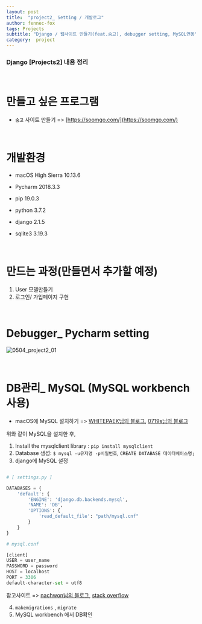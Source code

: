 ```yaml
---
layout: post
title:  "project2_ Setting / 개발로그"
author: fennec-fox
tags: Projects
subtitle: "Django / 웹사이트 만들기(feat.숨고), debugger setting, MySQL연동"
category:  project
---
```


### Django [Projects2] 내용 정리

<br>

# 만들고 싶은 프로그램

- `숨고` 사이트 만들기 => [https://soomgo.com/](https://soomgo.com/)

<br>

# 개발환경

- macOS High Sierra 10.13.6    

-  Pycharm 2018.3.3 

-  pip 19.0.3

- python 3.7.2   

- django 2.1.5  

- sqlite3 3.19.3

<br>

# 만드는 과정(만들면서 추가할 예정)

1. User 모델만들기
2. 로그인/ 가입페이지 구현

<br>

# Debugger_ Pycharm setting

![0504_project2_01](/assets/img_studed/0504_project2_01.png)

<br>

# DB관리_ MySQL (MySQL workbench 사용)

- macOS에 MySQL 설치하기 => [WHITEPAEK님의 블로그](https://whitepaek.tistory.com/16), [0719s님의 블로그](https://0719s.tistory.com/2)

위와 같이 MySQL을 설치한 후,

1. Install the mysqlclient library : `pip install mysqlclient`
2. Database 생성: `$ mysql -u유저명 -p비밀번호`, `CREATE DATABASE 데이터베이스명;`
3. django에 MySQL 설정 

```python

# [ settings.py ]

DATABASES = {
    'default': {
        'ENGINE': 'django.db.backends.mysql',
        'NAME': 'DB',
        'OPTIONS': {
            'read_default_file': "path/mysql.cnf"
        }
    }
}

# mysql.conf

[client]
USER = user_name
PASSWORD = password
HOST = localhost
PORT = 3306
default-character-set = utf8

```

참고사이트 => [nachwon님의 블로그](https://nachwon.github.io/database-mysql/), [stack overflow](https://stackoverflow.com/questions/19189813/setting-django-up-to-use-mysql)

4. `makemigrations` ,  `migrate` 
5. MySQL workbench 에서 DB확인 

<br>